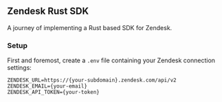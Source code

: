 ## Zendesk Rust SDK

A journey of implementing a Rust based SDK for Zendesk.

### Setup

First and foremost, create a `.env` file containing your Zendesk connection settings:

```env
ZENDESK_URL=https://{your-subdomain}.zendesk.com/api/v2
ZENDESK_EMAIL={your-email}
ZENDESK_API_TOKEN={your-token}
```

<br/>
